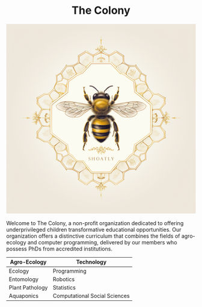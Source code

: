 <h1 align="center"> The Colony </h1>

<p align="center" width="100%"><img src="./images/logo.png" /></p>

Welcome to The Colony, a non-profit organization dedicated to offering underprivileged children transformative educational opportunities. Our organization offers a distinctive curriculum that combines the fields of agro-ecology and computer programming, delivered by our members who possess PhDs from accredited institutions.

| Agro-Ecology    | Technology                    |
|-----------------|-------------------------------|
| Ecology         | Programming                   |
| Entomology      | Robotics                      |
| Plant Pathology | Statistics                    |
| Aquaponics      | Computational Social Sciences |